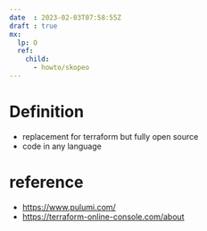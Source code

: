 ```yaml
---
date  : 2023-02-03T07:58:55Z
draft : true
mx:  
  lp: O
  ref:
    child:
      - howto/skopeo
---
```


# Definition
- replacement for terraform but fully open source
- code in any language

# reference
- https://www.pulumi.com/
- https://terraform-online-console.com/about
